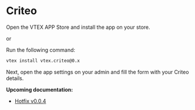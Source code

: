 # Criteo

Open the VTEX APP Store and install the app on your store.

or

Run the following command:

```sh
vtex install vtex.criteo@0.x
```

Next, open the app settings on your admin and fill the form with your Criteo details.


**Upcoming documentation:**

 - [Hotfix v0.0.4](https://github.com/vtex-apps/criteo/pull/5)